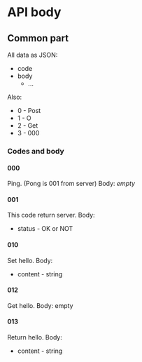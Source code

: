 # API body

## Common part

All data as JSON:

- code
- body
  - ...

Also:

- 0 - Post
- 1 - O
- 2 - Get
- 3 - 000

### Codes and body

#### 000

Ping. (Pong is 001 from server)
Body: *empty*

#### 001

This code return server.
Body:

- status - OK or NOT

#### 010

Set hello.
Body:

- content - string

#### 012

Get hello.
Body: empty

#### 013

Return hello.
Body:

- content - string
